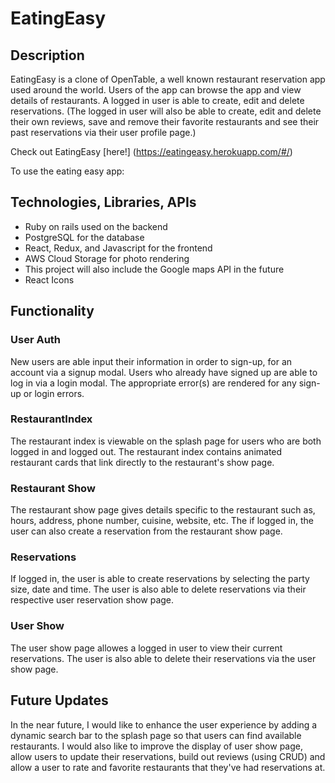 # EatingEasy 

## Description 

EatingEasy is a clone of OpenTable, a well known restaurant reservation app used around the world. Users of the app can browse the app and view details of restaurants. A logged in user is able to create, edit and delete reservations. (The logged in user will also be able to create, edit and delete their own reviews, save and remove their favorite restaurants and see their past reservations via their user profile page.)

Check out EatingEasy [here!] (https://eatingeasy.herokuapp.com/#/)

To use the eating easy app: 

## Technologies, Libraries, APIs 

- Ruby on rails used on the backend
- PostgreSQL for the database
- React, Redux, and Javascript for the frontend
- AWS Cloud Storage for photo rendering 
- This project will also include the Google maps API in the future 
- React Icons


## Functionality 

### User Auth
New users are able input their information in order to 
sign-up, for an account via a signup modal. 
Users who already have signed up are able to log in via a login modal. 
The appropriate error(s) are rendered for any sign-up or login errors.  
    
### RestaurantIndex 
The restaurant index is viewable on the splash page for users who are both 
logged in and logged out. The restaurant index contains animated restaurant 
cards that link directly to the restaurant's show page. 

### Restaurant Show 
The restaurant show page gives details specific to the restaurant such as, 
hours, address, phone number, cuisine, website, etc. The if logged in, the 
user can also create a reservation from the restaurant show page. 

### Reservations 

If logged in, the user is able to create reservations by selecting the 
party size, date and time. The user is also able to delete reservations via 
their respective user reservation show page.   

### User Show 

The user show page allowes a logged in user to view their current 
reservations. The user is also able to delete their reservations via the 
user show page. 

## Future Updates 

In the near future, I would like to enhance the user experience by adding a 
dynamic search bar to the splash page so that users can find available 
restaurants. I would also like to improve the display of user show page, 
allow users to update their reservations, build out reviews (using CRUD) 
and allow a user to rate and favorite restaurants that they've had 
reservations at. 
